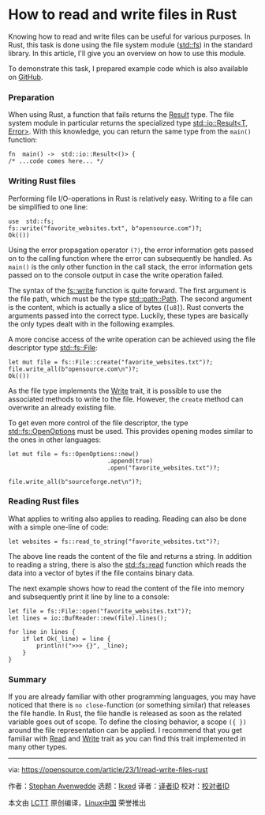 [#]: subject: "How to read and write files in Rust"
[#]: via: "https://opensource.com/article/23/1/read-write-files-rust"
[#]: author: "Stephan Avenwedde https://opensource.com/users/hansic99"
[#]: collector: "lkxed"
[#]: translator: "geekpi"
[#]: reviewer: " "
[#]: publisher: " "
[#]: url: " "

How to read and write files in Rust
======

Knowing how to read and write files can be useful for various purposes. In Rust, this task is done using the file system module ([std::fs][1]) in the standard library. In this article, I'll give you an overview on how to use this module.

To demonstrate this task, I prepared example code which is also available on [GitHub][2].

### Preparation

When using Rust, a function that fails returns the [Result][3] type. The file system module in particular returns the specialized type [std::io::Result<T, Error>][4]. With this knowledge, you can return the same type from the `main()` function:

```
fn  main() ->  std::io::Result<()> {
/* ...code comes here... */
```

### Writing Rust files

Performing file I/O-operations in Rust is relatively easy. Writing to a file can be simplified to one line:

```
use  std::fs;
fs::write("favorite_websites.txt", b"opensource.com")?;
Ok(())
```

Using the error propagation operator `(?)`, the error information gets passed on to the calling function where the error can subsequently be handled. As `main()` is the only other function in the call stack, the error information gets passed on to the console output in case the write operation failed.

The syntax of the [fs::write][5] function is quite forward. The first argument is the file path, which must be the type [std::path::Path][6]. The second argument is the content, which is actually a slice of bytes (`[u8]`). Rust converts the arguments passed into the correct type. Luckily, these types are basically the only types dealt with in the following examples.

A more concise access of the write operation can be achieved using the file descriptor type [std::fs::File][7]:

```
let mut file = fs::File::create("favorite_websites.txt")?;
file.write_all(b"opensource.com\n")?;
Ok(())
```

As the file type implements the [Write][8] trait, it is possible to use the associated methods to write to the file. However, the `create` method can overwrite an already existing file.

To get even more control of the file descriptor, the type [std::fs::OpenOptions][9] must be used. This provides opening modes similar to the ones in other languages:

```
let mut file = fs::OpenOptions::new()
                            .append(true)
                            .open("favorite_websites.txt")?;
                            
file.write_all(b"sourceforge.net\n")?;
```

### Reading Rust files

What applies to writing also applies to reading. Reading can also be done with a simple one-line of code:

```
let websites = fs::read_to_string("favorite_websites.txt")?;
```

The above line reads the content of the file and returns a string. In addition to reading a string, there is also the [std::fs::read][10] function which reads the data into a vector of bytes if the file contains binary data.

The next example shows how to read the content of the file into memory and subsequently print it line by line to a console:

```
let file = fs::File::open("favorite_websites.txt")?;
let lines = io::BufReader::new(file).lines();

for line in lines {
    if let Ok(_line) = line {
        println!(">>> {}", _line);
    }
}
```

### Summary

If you are already familiar with other programming languages, you may have noticed that there is `no close-`function (or something similar) that releases the file handle. In Rust, the file handle is released as soon as the related variable goes out of scope. To define the closing behavior, a scope `({ })` around the file representation can be applied. I recommend that you get familiar with [Read][11] and [Write][8] trait as you can find this trait implemented in many other types.

--------------------------------------------------------------------------------

via: https://opensource.com/article/23/1/read-write-files-rust

作者：[Stephan Avenwedde][a]
选题：[lkxed][b]
译者：[译者ID](https://github.com/译者ID)
校对：[校对者ID](https://github.com/校对者ID)

本文由 [LCTT](https://github.com/LCTT/TranslateProject) 原创编译，[Linux中国](https://linux.cn/) 荣誉推出

[a]: https://opensource.com/users/hansic99
[b]: https://github.com/lkxed
[1]: https://doc.rust-lang.org/std/fs/
[2]: https://github.com/hANSIc99/rust_file_io
[3]: https://doc.rust-lang.org/std/result/enum.Result.html
[4]: https://doc.rust-lang.org/std/io/type.Result.html
[5]: https://doc.rust-lang.org/std/fs/fn.write.html
[6]: https://doc.rust-lang.org/std/path/struct.Path.html
[7]: https://doc.rust-lang.org/std/fs/struct.File.html
[8]: https://doc.rust-lang.org/std/io/trait.Write.html
[9]: https://doc.rust-lang.org/std/fs/struct.OpenOptions.html#
[10]: https://doc.rust-lang.org/std/fs/fn.read.html
[11]: https://doc.rust-lang.org/std/io/trait.Read.html
